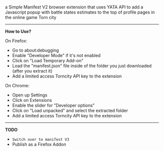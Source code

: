 a Simple Manifest V2 browser extension that uses YATA API to add a Javascript popup with battle states estimates to the top of profile pages in the online game Torn city

----
**How to Use?**

On Firefox:
- Go to about:debugging
- Enable "Developer Mode" if it's not enabled
- Click on "Load Temporary Add-on"
- Load the "manifest.json" file inside of the folder you just downloaded (after you extract it)
- Add a limited access Torncity API key to the extension

On Chrome:

- Open up Settings
- Click on Extensions
- Enable the slider for "Developer options"
- Click on "Load unpacked" and select the extracted folder
- Add a limited access Torncity API key to the extension
---
**TODO**
- ``Switch over to manifest V3``
- Publish as a Firefox Addon 
